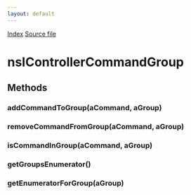 ```yaml
---
layout: default
---
```

<div id='links'><a href="../index.html">Index</a>
<a href="http://dxr.mozilla.org/mozilla-central/source/dom/xul/nsIController.idl">Source file</a>
</div>

# nsIControllerCommandGroup #

## Methods ##

### addCommandToGroup(aCommand, aGroup) ###

### removeCommandFromGroup(aCommand, aGroup) ###

### isCommandInGroup(aCommand, aGroup) ###

### getGroupsEnumerator() ###

### getEnumeratorForGroup(aGroup) ###
